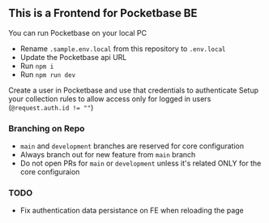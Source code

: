 ## This is a Frontend for Pocketbase BE

You can run Pocketbase on your local PC

- Rename `.sample.env.local` from this repository to `.env.local`
- Update the Pocketbase api URL
- Run `npm i`
- Run `npm run dev`

Create a user in Pocketbase and use that credentials to authenticate
Setup your collection rules to allow access only for logged in users (`@request.auth.id != ""`)

### Branching on Repo

- `main` and `development` branches are reserved for core configuration
- Always branch out for new feature from `main` branch
- Do not open PRs for `main` or `development` unless it's related ONLY for the core configuraion

### TODO

- Fix authentication data persistance on FE when reloading the page
